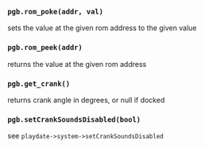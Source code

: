 ### `pgb.rom_poke(addr, val)`
sets the value at the given rom address to the given value

### `pgb.rom_peek(addr)`
returns the value at the given rom address

### `pgb.get_crank()`
returns crank angle in degrees, or null if docked

### `pgb.setCrankSoundsDisabled(bool)`
see `playdate->system->setCrankSoundsDisabled`